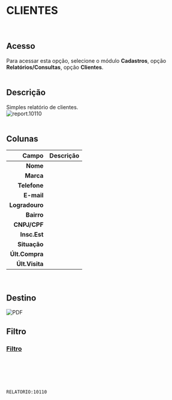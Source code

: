 # CLIENTES
<br>

## Acesso
Para acessar esta opção, selecione o módulo **Cadastros**, opção **Relatórios/Consultas**, opção **Clientes**.
<br>
<br>

## Descrição
Simples relatório de clientes.
<br>
![report.10110](https://raw.githubusercontent.com/netforcews/docs-siscom/master/relatorios/imagens/report.10110.png)
<br>
<br>

## Colunas
Campo | Descrição
--:|---
**Nome** | 
**Marca** | 
**Telefone** | 
**E-mail** | 
**Logradouro** | 
**Bairro** | 
**CNPJ/CPF** | 
**Insc.Est** | 
**Situação** | 
**Últ.Compra** | 
**Últ.Visita** | 
<br>

## Destino
 ![PDF](https://raw.githubusercontent.com/netforcews/docs-siscom/master/relatorios/imagens/pdf-48.png)
<br>

## Filtro
### [Filtro](/geral/rep-filtro-pessoa.md)
<br>
<br>
<br>
<br>

```RELATORIO:10110```
